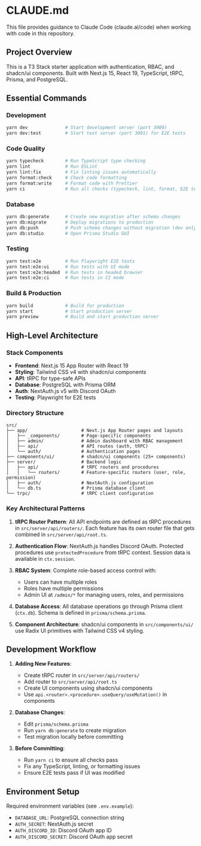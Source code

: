 # CLAUDE.md

This file provides guidance to Claude Code (claude.ai/code) when working with code in this repository.

## Project Overview

This is a T3 Stack starter application with authentication, RBAC, and shadcn/ui components. Built with Next.js 15, React 19, TypeScript, tRPC, Prisma, and PostgreSQL.

## Essential Commands

### Development
```bash
yarn dev              # Start development server (port 3000)
yarn dev:test         # Start test server (port 3001) for E2E tests
```

### Code Quality
```bash
yarn typecheck        # Run TypeScript type checking
yarn lint             # Run ESLint
yarn lint:fix         # Fix linting issues automatically
yarn format:check     # Check code formatting
yarn format:write     # Format code with Prettier
yarn ci               # Run all checks (typecheck, lint, format, E2E tests)
```

### Database
```bash
yarn db:generate      # Create new migration after schema changes
yarn db:migrate       # Deploy migrations to production
yarn db:push          # Push schema changes without migration (dev only)
yarn db:studio        # Open Prisma Studio GUI
```

### Testing
```bash
yarn test:e2e         # Run Playwright E2E tests
yarn test:e2e:ui      # Run tests with UI mode
yarn test:e2e:headed  # Run tests in headed browser
yarn test:e2e:ci      # Run tests in CI mode
```

### Build & Production
```bash
yarn build            # Build for production
yarn start            # Start production server
yarn preview          # Build and start production server
```

## High-Level Architecture

### Stack Components
- **Frontend**: Next.js 15 App Router with React 19
- **Styling**: Tailwind CSS v4 with shadcn/ui components
- **API**: tRPC for type-safe APIs
- **Database**: PostgreSQL with Prisma ORM
- **Auth**: NextAuth.js v5 with Discord OAuth
- **Testing**: Playwright for E2E tests

### Directory Structure
```
src/
├── app/                    # Next.js App Router pages and layouts
│   ├── _components/        # Page-specific components
│   ├── admin/              # Admin dashboard with RBAC management
│   ├── api/                # API routes (auth, tRPC)
│   └── auth/               # Authentication pages
├── components/ui/          # shadcn/ui components (25+ components)
├── server/                 # Backend logic
│   ├── api/                # tRPC routers and procedures
│   │   └── routers/        # Feature-specific routers (user, role, permission)
│   ├── auth/               # NextAuth.js configuration
│   └── db.ts               # Prisma database client
└── trpc/                   # tRPC client configuration
```

### Key Architectural Patterns

1. **tRPC Router Pattern**: All API endpoints are defined as tRPC procedures in `src/server/api/routers/`. Each feature has its own router file that gets combined in `src/server/api/root.ts`.

2. **Authentication Flow**: NextAuth.js handles Discord OAuth. Protected procedures use `protectedProcedure` from tRPC context. Session data is available in `ctx.session`.

3. **RBAC System**: Complete role-based access control with:
   - Users can have multiple roles
   - Roles have multiple permissions
   - Admin UI at `/admin/*` for managing users, roles, and permissions

4. **Database Access**: All database operations go through Prisma client (`ctx.db`). Schema is defined in `prisma/schema.prisma`.

5. **Component Architecture**: shadcn/ui components in `src/components/ui/` use Radix UI primitives with Tailwind CSS v4 styling.

## Development Workflow

1. **Adding New Features**:
   - Create tRPC router in `src/server/api/routers/`
   - Add router to `src/server/api/root.ts`
   - Create UI components using shadcn/ui components
   - Use `api.<router>.<procedure>.useQuery/useMutation()` in components

2. **Database Changes**:
   - Edit `prisma/schema.prisma`
   - Run `yarn db:generate` to create migration
   - Test migration locally before committing

3. **Before Committing**:
   - Run `yarn ci` to ensure all checks pass
   - Fix any TypeScript, linting, or formatting issues
   - Ensure E2E tests pass if UI was modified

## Environment Setup

Required environment variables (see `.env.example`):
- `DATABASE_URL`: PostgreSQL connection string
- `AUTH_SECRET`: NextAuth.js secret
- `AUTH_DISCORD_ID`: Discord OAuth app ID
- `AUTH_DISCORD_SECRET`: Discord OAuth app secret